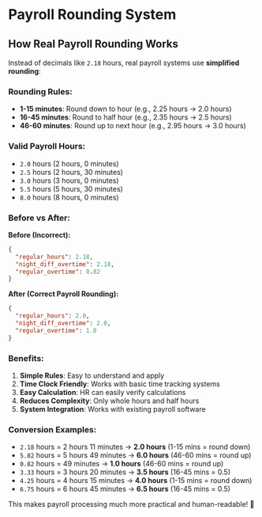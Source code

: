 # Payroll Rounding System

## How Real Payroll Rounding Works

Instead of decimals like `2.18` hours, real payroll systems use **simplified rounding**:

### Rounding Rules:

- **1-15 minutes**: Round down to hour (e.g., 2.25 hours → 2.0 hours)
- **16-45 minutes**: Round to half hour (e.g., 2.35 hours → 2.5 hours)
- **46-60 minutes**: Round up to next hour (e.g., 2.95 hours → 3.0 hours)

### Valid Payroll Hours:

- `2.0` hours (2 hours, 0 minutes)
- `2.5` hours (2 hours, 30 minutes)
- `3.0` hours (3 hours, 0 minutes)
- `5.5` hours (5 hours, 30 minutes)
- `8.0` hours (8 hours, 0 minutes)

### Before vs After:

**Before (Incorrect):**

```json
{
  "regular_hours": 2.18,
  "night_diff_overtime": 2.18,
  "regular_overtime": 0.82
}
```

**After (Correct Payroll Rounding):**

```json
{
  "regular_hours": 2.0,
  "night_diff_overtime": 2.0,
  "regular_overtime": 1.0
}
```

### Benefits:

1. **Simple Rules**: Easy to understand and apply
2. **Time Clock Friendly**: Works with basic time tracking systems
3. **Easy Calculation**: HR can easily verify calculations
4. **Reduces Complexity**: Only whole hours and half hours
5. **System Integration**: Works with existing payroll software

### Conversion Examples:

- `2.18` hours = 2 hours 11 minutes → **2.0 hours** (1-15 mins = round down)
- `5.82` hours = 5 hours 49 minutes → **6.0 hours** (46-60 mins = round up)
- `0.82` hours = 49 minutes → **1.0 hours** (46-60 mins = round up)
- `3.33` hours = 3 hours 20 minutes → **3.5 hours** (16-45 mins = 0.5)
- `4.25` hours = 4 hours 15 minutes → **4.0 hours** (1-15 mins = round down)
- `6.75` hours = 6 hours 45 minutes → **6.5 hours** (16-45 mins = 0.5)

This makes payroll processing much more practical and human-readable! 🎯
